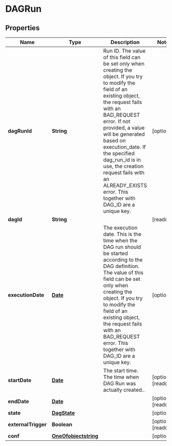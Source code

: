 

# DAGRun

## Properties

Name | Type | Description | Notes
------------ | ------------- | ------------- | -------------
**dagRunId** | **String** | Run ID. The value of this field can be set only when creating the object. If you try to modify the field of an existing object, the request fails with an BAD_REQUEST error. If not provided, a value will be generated based on execution_date. If the specified dag_run_id is in use, the creation request fails with an ALREADY_EXISTS error. This together with DAG_ID are a unique key.  |  [optional]
**dagId** | **String** |  |  [readonly]
**executionDate** | [**Date**](Date.md) | The execution date. This is the time when the DAG run should be started according to the DAG definition. The value of this field can be set only when creating the object. If you try to modify the field of an existing object, the request fails with an BAD_REQUEST error. This together with DAG_ID are a unique key.  |  [optional]
**startDate** | [**Date**](Date.md) | The start time. The time when DAG Run was actually created..  |  [optional] [readonly]
**endDate** | [**Date**](Date.md) |  |  [optional] [readonly]
**state** | [**DagState**](DagState.md) |  |  [optional]
**externalTrigger** | **Boolean** |  |  [optional] [readonly]
**conf** | [**OneOfobjectstring**](OneOfobjectstring.md) |  |  [optional]



